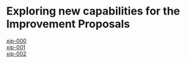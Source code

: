 # Exploring new capabilities for the Improvement Proposals

[xip-000](xip-000)  
[xip-001](xip-001)  
[xip-002](xip-002)  